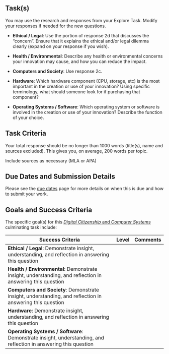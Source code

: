 ## Task(s)

You may use the research and responses from your Explore Task.  Modify your responses if needed for the new questions.

* __Ethical / Legal__: Use the portion of response 2d that discusses the “concern”.  Ensure that it explains the ethical and/or legal dilemma clearly (expand on your response if you wish).

* __Health / Environmental__:  Describe any health or environmental concerns your innovation may cause, and how you can reduce the impact.

* __Computers and Society__:  Use response 2c.

* __Hardware__:  Which hardware component (CPU, storage, etc) is the most important in the creation or use of your innovation? Using specific terminology, what should someone look for if purchasing that component?

* __Operating Systems / Software__: Which operating system or software is involved in the creation or use of your innovation?  Describe the function of your choice.


## Task Criteria
Your total response should be no longer than 1000 words (title(s), name and sources excluded).  This gives you, on average, 200 words per topic.

Include sources as necessary (MLA or APA)

## Due Dates and Submission Details
Please see the [due dates](./Due-Dates-and-Submission-Details) page for more details on when this is due and how to submit your work.

## Goals and Success Criteria

The specific goal(s) for this [_Digital Citizenship_ and _Computer Systems_](./images/ICS2O.jpg) culminating task include:  

| Success Criteria                         | Level | Comments |
| ---------------------------------------- | ----- | -------- |
| **Ethical / Legal**: Demonstrate insight, understanding, and reflection in answering this question |       |          |
| **Health / Environmental**: Demonstrate insight, understanding, and reflection in answering this question |       |     
| **Computers and Society**: Demonstrate insight, understanding, and reflection in answering this question |       |     
| **Hardware**: Demonstrate insight, understanding, and reflection in answering this question |       |          |
| **Operating Systems / Software**: Demonstrate insight, understanding, and reflection in answering this question |       |          |


   




